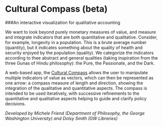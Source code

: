 # Cultural Compass (beta)
###An interactive visualization for qualitative accounting

We want to look beyond purely monetary measures of value, and measure and integrate indicators that are both quantitative and qualitative. Consider, for example, longevity in a population. This is a brute average number (quantity), but it indicates something about the quality of health and security enjoyed by the population (quality). We categorize the indicators according to thee abstract and general qualities (taking inspiration from the three Gunas of Hindu philosophy): the Pure, the Passionate, and the Dark. 
 
A web-based app, the [Cultural Compass](http://ignorantlibrarian.github.io/culturalcompass/) allows the user to manipulate multiple indicators of value as vectors, which can then be represented as one arrow: a compass measure of length and direction, showing the integration of the qualitative and quantitative aspects. The compass is intended to be used iteratively, with successive refinements to the quantitative and qualitative aspects helping to guide and clarify policy decisions. 

*Developed by Michele Friend (Department of Philosophy, the George Washington University) and Dolsy Smith (GW Libraries)*
